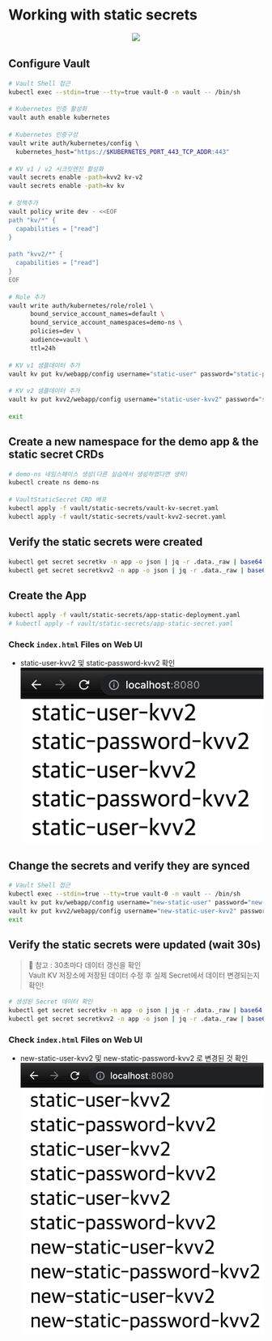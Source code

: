 # Working with static secrets

<p align="center">
  <img src="https://content.hashicorp.com/api/assets?product=tutorials&version=main&asset=public%2Fimg%2Fvault%2Fkubernetes%2Fdiagram-secrets-operator.png">
</p>

## Configure Vault

```bash
# Vault Shell 접근
kubectl exec --stdin=true --tty=true vault-0 -n vault -- /bin/sh

# Kubernetes 인증 활성화
vault auth enable kubernetes

# Kubernetes 인증구성
vault write auth/kubernetes/config \
  kubernetes_host="https://$KUBERNETES_PORT_443_TCP_ADDR:443"

# KV v1 / v2 시크릿엔진 활성화
vault secrets enable -path=kvv2 kv-v2
vault secrets enable -path=kv kv

# 정책추가
vault policy write dev - <<EOF
path "kv/*" {
  capabilities = ["read"]
}

path "kvv2/*" {
  capabilities = ["read"]
}
EOF

# Role 추가
vault write auth/kubernetes/role/role1 \
      bound_service_account_names=default \
      bound_service_account_namespaces=demo-ns \
      policies=dev \
      audience=vault \
      ttl=24h

# KV v1 샘플데이터 추가
vault kv put kv/webapp/config username="static-user" password="static-password"

# KV v2 샘플데이터 추가
vault kv put kvv2/webapp/config username="static-user-kvv2" password="static-password-kvv2"

exit
```

## Create a new namespace for the demo app & the static secret CRDs

```bash
# demo-ns 네임스페이스 생성(다른 실습에서 생성하였다면 생략)
kubectl create ns demo-ns 

# VaultStaticSecret CRD 배포
kubectl apply -f vault/static-secrets/vault-kv-secret.yaml
kubectl apply -f vault/static-secrets/vault-kvv2-secret.yaml
```

## Verify the static secrets were created

```bash
kubectl get secret secretkv -n app -o json | jq -r .data._raw | base64 -D
kubectl get secret secretkvv2 -n app -o json | jq -r .data._raw | base64 -D
```

## Create the App

```bash
kubectl apply -f vault/static-secrets/app-static-deployment.yaml
# kubectl apply -f vault/static-secrets/app-static-secret.yaml
```

### Check `index.html` Files on Web UI
- static-user-kvv2 및 static-password-kvv2 확인
![img](https://raw.githubusercontent.com/hyungwook0221/img/main/uPic/ZUjqTL.jpg)

## Change the secrets and verify they are synced

```bash
# Vault Shell 접근
kubectl exec --stdin=true --tty=true vault-0 -n vault -- /bin/sh
vault kv put kv/webapp/config username="new-static-user" password="new-static-password"
vault kv put kvv2/webapp/config username="new-static-user-kvv2" password="new-static-password-kvv2"
exit
```

## Verify the static secrets were updated (wait 30s)
> 📌 참고 : 30초마다 데이터 갱신을 확인  
> Vault KV 저장소에 저장된 데이터 수정 후 실제 Secret에서 데이터 변경되는지 확인!

```bash
# 생성된 Secret 데이터 확인
kubectl get secret secretkv -n app -o json | jq -r .data._raw | base64 -D
kubectl get secret secretkvv2 -n app -o json | jq -r .data._raw | base64 -D
```

### Check `index.html` Files on Web UI
- new-static-user-kvv2 및 new-static-password-kvv2 로 변경된 것 확인
![img](https://raw.githubusercontent.com/hyungwook0221/img/main/uPic/Xozc0D.jpg)